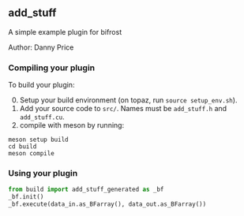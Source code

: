 ## add_stuff

A simple example plugin for bifrost

Author: Danny Price

### Compiling your plugin

To build your plugin:

0) Setup your build environment (on topaz, run `source setup_env.sh`).
1) Add your source code to `src/`. Names must be `add_stuff.h` and `add_stuff.cu`.
2) compile with meson by running:

```
meson setup build
cd build
meson compile
```

### Using your plugin

```python
from build import add_stuff_generated as _bf
_bf.init()
_bf.execute(data_in.as_BFarray(), data_out.as_BFarray())
```